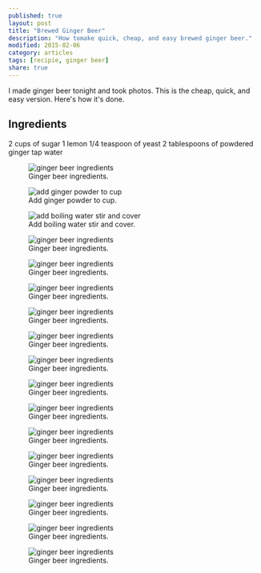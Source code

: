 ```yaml
---
published: true
layout: post
title: "Brewed Ginger Beer"
description: "How tomake quick, cheap, and easy brewed ginger beer."
modified: 2015-02-06
category: articles
tags: [recipie, ginger beer]
share: true
---
```


I made ginger beer tonight and took photos. This is the cheap, quick, and easy version.
Here's how it's done.

## Ingredients
2 cups of sugar
1 lemon
1/4 teaspoon of yeast
2 tablespoons of powdered ginger
tap water

<figure>
	<img src="/images/photos/ginger-beer1.jpg" alt="ginger beer ingredients">
	<figcaption>Ginger beer ingredients.</figcaption>
</figure>

<figure>
	<img src="/images/photos/ginger-beer2.jpg" alt="add ginger powder to cup">
	<figcaption>Add ginger powder to cup.</figcaption>
</figure>

<figure>
	<img src="/images/photos/ginger-beer3.jpg" alt="add boiling water stir and cover">
	<figcaption>Add boiling water stir and cover.</figcaption>
</figure>

<figure>
	<img href="/images/photos/ginger-beer4.jpg" alt="ginger beer ingredients">
	<figcaption>Ginger beer ingredients.</figcaption>
</figure>

<figure>
	<img src="/images/photos/ginger-beer5.jpg" alt="ginger beer ingredients">
	<figcaption>Ginger beer ingredients.</figcaption>
</figure>

<figure>
	<img src="/images/photos/ginger-beer6.jpg" alt="ginger beer ingredients">
	<figcaption>Ginger beer ingredients.</figcaption>
</figure>

<figure>
	<img src="/images/photos/ginger-beer7.jpg" alt="ginger beer ingredients">
	<figcaption>Ginger beer ingredients.</figcaption>
</figure>

<figure>
	<img href="/images/photos/ginger-beer8.jpg" alt="ginger beer ingredients">
	<figcaption>Ginger beer ingredients.</figcaption>
</figure>

<figure>
	<img src="/images/photos/ginger-beer9.jpg" alt="ginger beer ingredients">
	<figcaption>Ginger beer ingredients.</figcaption>
</figure>

<figure>
	<img src="/images/photos/ginger-beer10.jpg" alt="ginger beer ingredients">
	<figcaption>Ginger beer ingredients.</figcaption>
</figure>

<figure>
	<img src="/images/photos/ginger-beer11.jpg" alt="ginger beer ingredients">
	<figcaption>Ginger beer ingredients.</figcaption>
</figure>

<figure>
	<img src="/images/photos/ginger-beer12.jpg" alt="ginger beer ingredients">
	<figcaption>Ginger beer ingredients.</figcaption>
</figure>

<figure>
	<img src="/images/photos/ginger-beer13.jpg" alt="ginger beer ingredients">
	<figcaption>Ginger beer ingredients.</figcaption>
</figure>

<figure>
	<img src="/images/photos/ginger-beer14.jpg" alt="ginger beer ingredients">
	<figcaption>Ginger beer ingredients.</figcaption>
</figure>

<figure>
	<img src="/images/photos/ginger-beer15.jpg" alt="ginger beer ingredients">
	<figcaption>Ginger beer ingredients.</figcaption>
</figure>

<figure>
	<img href="/images/photos/ginger-beer16.jpg" alt="ginger beer ingredients">
	<figcaption>Ginger beer ingredients.</figcaption>
</figure>

<figure>
	<img src="/images/photos/ginger-beer17.jpg" alt="ginger beer ingredients">
	<figcaption>Ginger beer ingredients.</figcaption>
</figure>




